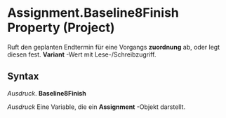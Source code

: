 
# Assignment.Baseline8Finish Property (Project)

Ruft den geplanten Endtermin für eine Vorgangs **zuordnung** ab, oder legt diesen fest. **Variant** -Wert mit Lese-/Schreibzugriff.


## Syntax

 _Ausdruck_. **Baseline8Finish**

 _Ausdruck_ Eine Variable, die ein **Assignment** -Objekt darstellt.

